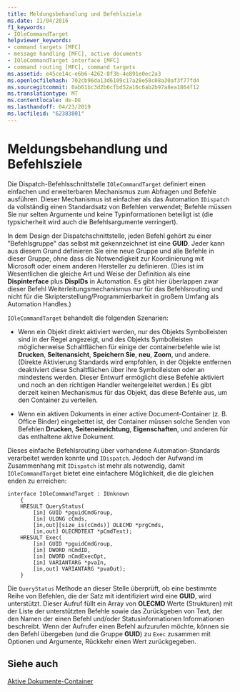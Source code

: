 ```yaml
---
title: Meldungsbehandlung und Befehlsziele
ms.date: 11/04/2016
f1_keywords:
- IOleCommandTarget
helpviewer_keywords:
- command targets [MFC]
- message handling [MFC], active documents
- IOleCommandTarget interface [MFC]
- command routing [MFC], command targets
ms.assetid: e45ce14c-e6b6-4262-8f3b-4e891e0ec2a3
ms.openlocfilehash: 702cb96da13d6109c17a28e58c08a30af3f77fd4
ms.sourcegitcommit: 0ab61bc3d2b6cfbd52a16c6ab2b97a8ea1864f12
ms.translationtype: MT
ms.contentlocale: de-DE
ms.lasthandoff: 04/23/2019
ms.locfileid: "62383801"
---
```

# <a name="message-handling-and-command-targets"></a>Meldungsbehandlung und Befehlsziele

Die Dispatch-Befehlsschnittstelle `IOleCommandTarget` definiert einen einfachen und erweiterbaren Mechanismus zum Abfragen und Befehle ausführen. Dieser Mechanismus ist einfacher als das Automation `IDispatch` da vollständig einen Standardsatz von Befehlen verwendet; Befehle müssen Sie nur selten Argumente und keine Typinformationen beteiligt ist (die typsicherheit wird auch die Befehlsargumente verringert).

In dem Design der Dispatchschnittstelle, jeden Befehl gehört zu einer "Befehlsgruppe" das selbst mit gekennzeichnet ist eine **GUID**. Jeder kann aus diesem Grund definieren Sie eine neue Gruppe und alle Befehle in dieser Gruppe, ohne dass die Notwendigkeit zur Koordinierung mit Microsoft oder einem anderen Hersteller zu definieren. (Dies ist im Wesentlichen die gleiche Art und Weise der Definition als eine **Dispinterface** plus **DispIDs** in Automation. Es gibt hier überlappen zwar dieser Befehl Weiterleitungsmechanismus nur für das Befehlsrouting und nicht für die Skripterstellung/Programmierbarkeit in großem Umfang als Automation Handles.)

`IOleCommandTarget` behandelt die folgenden Szenarien:

- Wenn ein Objekt direkt aktiviert werden, nur des Objekts Symbolleisten sind in der Regel angezeigt, und des Objekts Symbolleisten möglicherweise Schaltflächen für einige der containerbefehle wie ist **Drucken**, **Seitenansicht**,  **Speichern Sie**, **neu**, **Zoom**, und andere. (Direkte Aktivierung Standards wird empfohlen, in der Objekte entfernen deaktiviert diese Schaltflächen über ihre Symbolleisten oder an mindestens werden. Dieser Entwurf ermöglicht diese Befehle aktiviert und noch an den richtigen Handler weitergeleitet werden.) Es gibt derzeit keinen Mechanismus für das Objekt, das diese Befehle aus, um den Container zu verteilen.

- Wenn ein aktiven Dokuments in einer active Document-Container (z. B. Office Binder) eingebettet ist, der Container müssen solche Senden von Befehlen **Drucken**, **Seiteneinrichtung**, **Eigenschaften**, und anderen für das enthaltene aktive Dokument.

Dieses einfache Befehlsrouting über vorhandene Automation-Standards verarbeitet werden konnte und `IDispatch`. Jedoch der Aufwand im Zusammenhang mit `IDispatch` ist mehr als notwendig, damit `IOleCommandTarget` bietet eine einfachere Möglichkeit, die die gleichen enden zu erreichen:

```
interface IOleCommandTarget : IUnknown
    {
    HRESULT QueryStatus(
        [in] GUID *pguidCmdGroup,
        [in] ULONG cCmds,
        [in,out][size_is(cCmds)] OLECMD *prgCmds,
        [in,out] OLECMDTEXT *pCmdText);
    HRESULT Exec(
        [in] GUID *pguidCmdGroup,
        [in] DWORD nCmdID,
        [in] DWORD nCmdExecOpt,
        [in] VARIANTARG *pvaIn,
        [in,out] VARIANTARG *pvaOut);
    }
```

Die `QueryStatus` Methode an dieser Stelle überprüft, ob eine bestimmte Reihe von Befehlen, die der Satz mit identifiziert wird eine **GUID**, wird unterstützt. Dieser Aufruf füllt ein Array von **OLECMD** Werte (Strukturen) mit der Liste der unterstützten Befehle sowie das Zurückgeben von Text, der den Namen der einen Befehl und/oder Statusinformationen Informationen beschreibt. Wenn der Aufrufer einen Befehl aufzurufen möchte, können sie den Befehl übergeben (und die Gruppe **GUID**) zu `Exec` zusammen mit Optionen und Argumente, Rückkehr einen Wert zurückgegeben.

## <a name="see-also"></a>Siehe auch

[Aktive Dokumente-Container](../mfc/active-document-containers.md)
